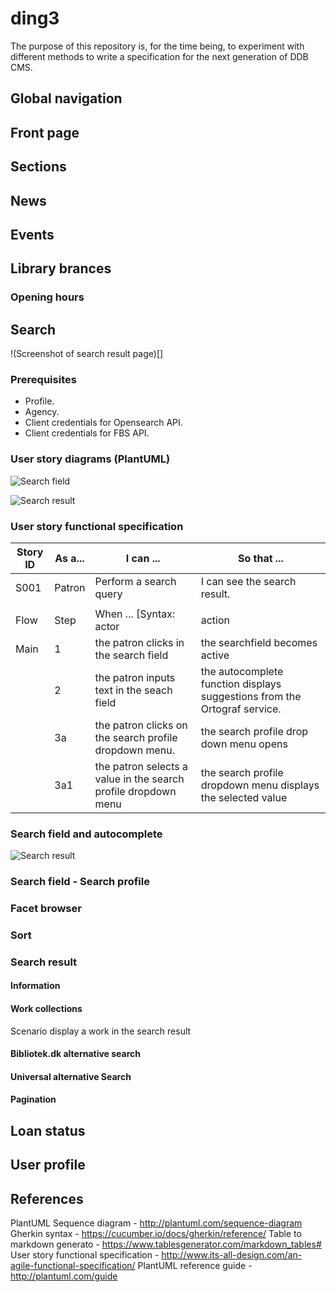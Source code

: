 # ding3

The purpose of this repository is, for the time being, to experiment with different methods to write a specification for the next generation of DDB CMS.

## Global navigation

## Front page

## Sections

## News

## Events

## Library brances

### Opening hours

## Search

!(Screenshot of search result page)[]

### Prerequisites

- Profile.
- Agency.
- Client credentials for Opensearch API.
- Client credentials for FBS API.

### User story diagrams (PlantUML)

![Search field](http://www.plantuml.com/plantuml/proxy?cache=no&fmt=svg&idx=0&src=https://raw.githubusercontent.com/danskernesdigitalebibliotek/ding3/master/PlantUML_user-story-diagrams/Search/search.puml)

![Search result](http://www.plantuml.com/plantuml/proxy?cache=no&fmt=svg&idx=1&src=https://raw.githubusercontent.com/danskernesdigitalebibliotek/ding3/master/PlantUML_user-story-diagrams/Search/search.puml)

### User story functional specification

| Story ID 	| As a... 	| I can ...                                                      	| So that ...                                                               	|
|----------	|---------	|----------------------------------------------------------------	|---------------------------------------------------------------------------	|
| S001     	| Patron  	| Perform a search query                                         	| I can see the search result.                                              	|
|          	|         	|                                                                	|                                                                           	|
| Flow     	| Step    	| When ...  [Syntax: actor|action|element]                          | Then ... [Syntax: element|reaction]                                           |
| Main     	| 1       	| the patron clicks in the search field                          	| the searchfield becomes active                                            	|
|          	| 2       	| the patron inputs text in the seach field                      	| the autocomplete function displays suggestions from the Ortograf service. 	|
|          	| 3a      	| the patron clicks on the search profile dropdown menu.         	| the search profile drop down menu opens                                   	|
|          	| 3a1     	| the patron selects a value in the search profile dropdown menu 	| the search profile dropdown menu displays the selected value              	|

### Search field and autocomplete

![Search result](http://www.plantuml.com/plantuml/proxy?cache=no&fmt=svg&idx=0&src=https://raw.githubusercontent.com/danskernesdigitalebibliotek/ding3/master/PlantUML_sequence-diagrams/search/search-field-and-autocomplete.puml)

### Search field - Search profile

### Facet browser

### Sort

### Search result

#### Information

#### Work collections

Scenario display a work in the search result

#### Bibliotek.dk alternative search

#### Universal alternative Search

#### Pagination

## Loan status

## User profile

## References

PlantUML Sequence diagram - http://plantuml.com/sequence-diagram
Gherkin syntax - https://cucumber.io/docs/gherkin/reference/
Table to markdown generato - https://www.tablesgenerator.com/markdown_tables#
User story functional specification - http://www.its-all-design.com/an-agile-functional-specification/
PlantUML reference guide - http://plantuml.com/guide